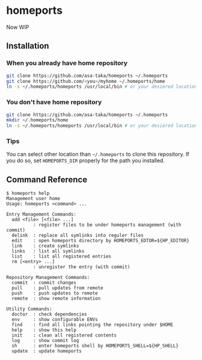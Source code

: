 # homeports

Now WIP

## Installation

### When you already have home repository

```sh
git clone https://github.com/asa-taka/homeports ~/.homeports
git clone https://github.com/<you>/myhome ~/.homeports/home
ln -s ~/.homeports/homeports /usr/local/bin # or your desiered location
```

### You don't have home repository

```sh
git clone https://github.com/asa-taka/homeports ~/.homeports
mkdir ~/.homeports/home
ln -s ~/.homeports/homeports /usr/local/bin # or your desiered location
```

### Tips

You can select other location than `~/.homeports` to clone this repository.
If you do so, set `HOMEPORTS_DIR` properly for the path you installed.

## Command Reference

```
$ homeports help
Management user home
Usage: homeports <command> ...

Entry Management Commands:
  add <file> [<file> ...]
          : register files to be under homeports management (with commit)
  delink  : replace all symlinks into reguler files
  edit    : open homeports directory by HOMEPORTS_EDTOR=${HP_EDITOR}
  link    : create symlinks
  links   : list all symlinks
  list    : list all registered entries
  rm [<entry> ...]
          : unregister the entry (with commit)

Repository Management Commands:
  commit  : commit changes
  pull    : pull updates from remote
  push    : push updates to remote
  remote  : show remote information

Utility Commands:
  doctor  : check dependencies
  env     : show configurable ENVs
  find    : find all links pointing the repository under $HOME
  help    : show this help
  init    : clean all registered contents
  log     : show commit log
  sh      : enter homeports shell by HOMEPORTS_SHELL=${HP_SHELL}
  update  : update homeports
```
